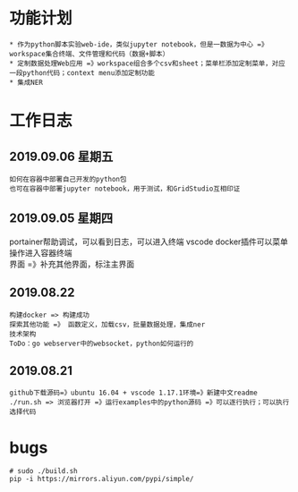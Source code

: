 
# 功能计划

    * 作为python脚本实验web-ide，类似jupyter notebook，但是一数据为中心 =》workspace集合终端、文件管理和代码（数据+脚本）
    * 定制数据处理Web应用 =》workspace组合多个csv和sheet；菜单栏添加定制菜单，对应一段python代码；context menu添加定制功能
    * 集成NER

# 工作日志

## 2019.09.06 星期五
    如何在容器中部署自己开发的python包
    也可在容器中部署jupyter notebook，用于测试，和GridStudio互相印证
## 2019.09.05 星期四
  portainer帮助调试，可以看到日志，可以进入终端
  vscode docker插件可以菜单操作进入容器终端  
  界面 =》补充其他界面，标注主界面

## 2019.08.22

    构建docker => 构建成功
    探索其他功能 =》 函数定义，加载csv，批量数据处理，集成ner
    技术架构
    ToDo：go webserver中的websocket，python如何运行的

## 2019.08.21

    github下载源码=》ubuntu 16.04 + vscode 1.17.1环境=》新建中文readme
    ./run.sh => 浏览器打开 =》运行examples中的python源码 =》可以逐行执行；可以执行选择代码

# bugs

    # sudo ./build.sh  
    pip -i https://mirrors.aliyun.com/pypi/simple/

